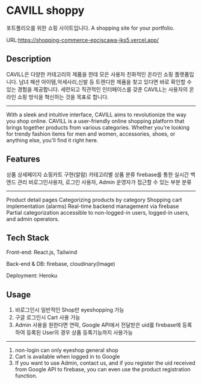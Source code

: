 
# CAVILL shoppy
포트폴리오를 위한 쇼핑 사이트입니다. 
A shopping site for your portfolio. 

URL:https://shopping-commerce-epcjscawa-jks5.vercel.app/

## Description
CAVILL은 다양한 카테고리의 제품을 한데 모은 사용자 친화적인 온라인 쇼핑 플랫폼입니다.
남녀 패션 아이템,악세사리,신발 등 트렌디한 제품을 찾고 있다면 바로 확인할 수 있는 경험을 제공합니다.
세련되고 직관적인 인터페이스를 갖춘 CAVILL는 사용자의 온라인 쇼핑 방식을 혁신하는 것을 목표로 합니다.

-------
With a sleek and intuitive interface, CAVILL aims to revolutionize the way you shop online. 
CAVILL is a user-friendly online shopping platform that brings together products from various categories. 
Whether you're looking for trendy fashion items for men and women, accessories, shoes, or anything else, you'll find it right here.

## Features

상품 상세페이지
쇼핑카트 구현(알람)
카테고리별 상품 분류
firebase를 통한 실시간 백엔드 관리
비로그인사용자, 로그인 사용자, Admin 운영자가 접근할 수 있는 부분 분류

------
Product detail pages
Categorizing products by category
Shopping cart implementation (alarms)
Real-time backend management via firebase
Partial categorization accessible to non-logged-in users, logged-in users, and admin operators.

## Tech Stack
Front-end: React.js, Tailwind

Back-end & DB: firebase, cloudinary(Image)

Deployment: Heroku

## Usage
1. 비로그인시 일반적인 Shop만 eyeshopping 가능
2. 구글 로그인시 Cart 사용 가능
3. Admin 사용을 원한다면 연락, Google API에서 전달받은 uid를 firebase에 등록하여 등록된 User의 경우 상품 등록기능까지 사용가능

-----
1. non-login can only eyeshop general shop
2. Cart is available when logged in to Google
3. If you want to use Admin, contact us, and if you register the uid received from Google API to firebase, you can even use the product registration function.

